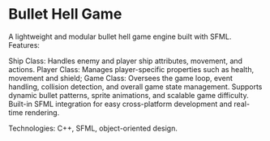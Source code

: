 # Bullet Hell Game
A lightweight and modular bullet hell game engine built with SFML.
Features:

Ship Class: Handles enemy and player ship attributes, movement, and actions.
Player Class: Manages player-specific properties such as health, movement and shield;
Game Class: Oversees the game loop, event handling, collision detection, and overall game state management.
Supports dynamic bullet patterns, sprite animations, and scalable game difficulty.
Built-in SFML integration for easy cross-platform development and real-time rendering.

Technologies: C++, SFML, object-oriented design.

